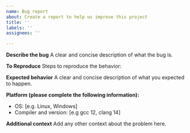 ```yaml
---
name: Bug report
about: Create a report to help us improve this project
title: ''
labels: ''
assignees: ''

---
```


**Describe the bug**
A clear and concise description of what the bug is.

**To Reproduce**
Steps to reproduce the behavior:

**Expected behavior**
A clear and concise description of what you expected to happen.

**Platform (please complete the following information):**
 - OS: [e.g. Linux, Windows]
 - Compiler and version: [e.g gcc 12, clang 14]


**Additional context**
Add any other context about the problem here.
